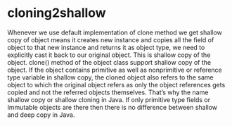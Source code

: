 # cloning2shallow
Whenever we use default implementation of clone method we get shallow copy of object means it creates new instance and copies all the field of object to that new instance and returns it as object type, we need to explicitly cast it back to our original object. This is shallow copy of the object. clone() method of the object class support shallow copy of the object. If the object contains primitive as well as nonprimitive or reference type variable in shallow copy, the cloned object also refers to the same object to which the original object refers as only the object references gets copied and not the referred objects themselves. That’s why the name shallow copy or shallow cloning in Java. If only primitive type fields or Immutable objects are there then there is no difference between shallow and deep copy in Java.
